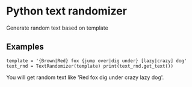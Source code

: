 # Python text randomizer

Generate random text based on template

## Examples

``
template = '{Brown|Red} fox {jump over|dig under} [lazy|crazy] dog'
text_rnd = TextRandomizer(template)
print(text_rnd.get_text())
``

You will get random text like 'Red fox dig under crazy lazy dog'.